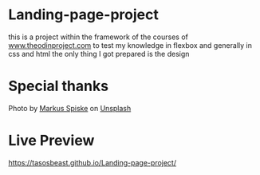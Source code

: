 # Landing-page-project
this is a project within the framework of the courses of www.theodinproject.com to test my knowledge in flexbox and generally in css and html the only thing I got prepared is the design

# Special thanks
Photo by <a href="https://unsplash.com/@markusspiske?utm_content=creditCopyText&utm_medium=referral&utm_source=unsplash">Markus Spiske</a> on <a href="https://unsplash.com/photos/matrix-movie-still-iar-afB0QQw?utm_content=creditCopyText&utm_medium=referral&utm_source=unsplash">Unsplash</a>
  
# Live Preview

https://tasosbeast.github.io/Landing-page-project/
